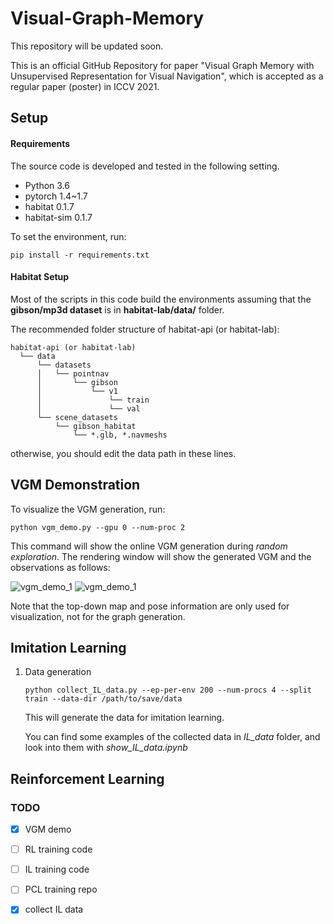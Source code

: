 # Visual-Graph-Memory
This repository will be updated soon.

This is an official GitHub Repository for paper "Visual Graph Memory with Unsupervised Representation for Visual Navigation", which is accepted as a regular paper (poster) in ICCV 2021.

## Setup
#### Requirements
The source code is developed and tested in the following setting. 
- Python 3.6
- pytorch 1.4~1.7
- habitat 0.1.7
- habitat-sim 0.1.7 

To set the environment, run:
```
pip install -r requirements.txt
```


#### Habitat Setup

Most of the scripts in this code build the environments assuming that the **gibson/mp3d dataset** is in **habitat-lab/data/** folder.

The recommended folder structure of habitat-api (or habitat-lab):
```
habitat-api (or habitat-lab)
  └── data
      └── datasets
      │   └── pointnav
      │       └── gibson
      │           └── v1
      │               └── train
      │               └── val
      └── scene_datasets
          └── gibson_habitat
              └── *.glb, *.navmeshs  
```

otherwise, you should edit the data path in these lines.

## VGM Demonstration
To visualize the VGM generation, run:
```
python vgm_demo.py --gpu 0 --num-proc 2
```
This command will show the online VGM generation during *random exploration*.
The rendering window will show the generated VGM and the observations as follows:

![vgm_demo_1](docs/vgm_demo_1.gif) ![vgm_demo_1](docs/vgm_demo_2.gif)

Note that the top-down map and pose information are only used for visualization, not for the graph generation. 


## Imitation Learning
1. Data generation
    ```
    python collect_IL_data.py --ep-per-env 200 --num-procs 4 --split train --data-dir /path/to/save/data
    ```
    This will generate the data for imitation learning.
    
    You can find some examples of the collected data in *IL_data* folder, and look into them with  *show_IL_data.ipynb* 

## Reinforcement Learning



### TODO

- [x] VGM demo
- [ ] RL training code
- [ ] IL training code
- [ ] PCL training repo
- [x] collect IL data

